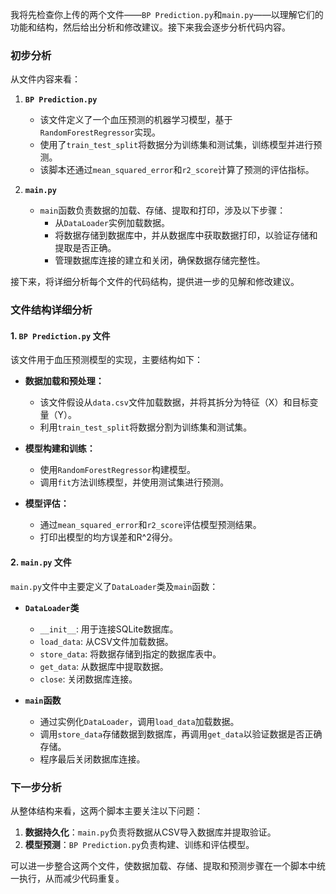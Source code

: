 我将先检查你上传的两个文件——`BP Prediction.py`和`main.py`——以理解它们的功能和结构，然后给出分析和修改建议。接下来我会逐步分析代码内容。

### 初步分析

从文件内容来看：

1. **`BP Prediction.py`**
   - 该文件定义了一个血压预测的机器学习模型，基于`RandomForestRegressor`实现。
   - 使用了`train_test_split`将数据分为训练集和测试集，训练模型并进行预测。
   - 该脚本还通过`mean_squared_error`和`r2_score`计算了预测的评估指标。

2. **`main.py`**
   - `main`函数负责数据的加载、存储、提取和打印，涉及以下步骤：
     - 从`DataLoader`实例加载数据。
     - 将数据存储到数据库中，并从数据库中获取数据打印，以验证存储和提取是否正确。
     - 管理数据库连接的建立和关闭，确保数据存储完整性。

接下来，将详细分析每个文件的代码结构，提供进一步的见解和修改建议。

### 文件结构详细分析

#### 1. **`BP Prediction.py` 文件**

该文件用于血压预测模型的实现，主要结构如下：

- **数据加载和预处理：**
  - 该文件假设从`data.csv`文件加载数据，并将其拆分为特征（X）和目标变量（Y）。
  - 利用`train_test_split`将数据分割为训练集和测试集。
  
- **模型构建和训练：**
  - 使用`RandomForestRegressor`构建模型。
  - 调用`fit`方法训练模型，并使用测试集进行预测。

- **模型评估：**
  - 通过`mean_squared_error`和`r2_score`评估模型预测结果。
  - 打印出模型的均方误差和R^2得分。

#### 2. **`main.py` 文件**

`main.py`文件中主要定义了`DataLoader`类及`main`函数：

- **`DataLoader`类**
  - `__init__`: 用于连接SQLite数据库。
  - `load_data`: 从CSV文件加载数据。
  - `store_data`: 将数据存储到指定的数据库表中。
  - `get_data`: 从数据库中提取数据。
  - `close`: 关闭数据库连接。

- **`main`函数**
  - 通过实例化`DataLoader`，调用`load_data`加载数据。
  - 调用`store_data`存储数据到数据库，再调用`get_data`以验证数据是否正确存储。
  - 程序最后关闭数据库连接。

### 下一步分析
从整体结构来看，这两个脚本主要关注以下问题：

1. **数据持久化**：`main.py`负责将数据从CSV导入数据库并提取验证。
2. **模型预测**：`BP Prediction.py`负责构建、训练和评估模型。

可以进一步整合这两个文件，使数据加载、存储、提取和预测步骤在一个脚本中统一执行，从而减少代码重复。